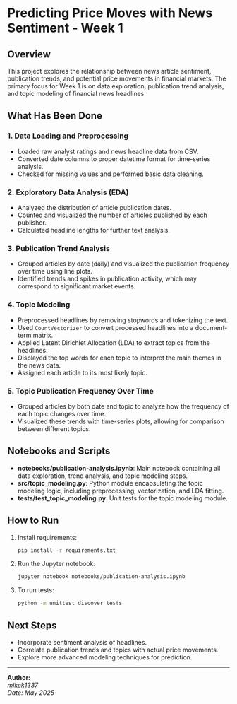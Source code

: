 # Predicting Price Moves with News Sentiment - Week 1

## Overview

This project explores the relationship between news article sentiment, publication trends, and potential price movements in financial markets. The primary focus for Week 1 is on data exploration, publication trend analysis, and topic modeling of financial news headlines.

## What Has Been Done

### 1. Data Loading and Preprocessing
- Loaded raw analyst ratings and news headline data from CSV.
- Converted date columns to proper datetime format for time-series analysis.
- Checked for missing values and performed basic data cleaning.

### 2. Exploratory Data Analysis (EDA)
- Analyzed the distribution of article publication dates.
- Counted and visualized the number of articles published by each publisher.
- Calculated headline lengths for further text analysis.

### 3. Publication Trend Analysis
- Grouped articles by date (daily) and visualized the publication frequency over time using line plots.
- Identified trends and spikes in publication activity, which may correspond to significant market events.

### 4. Topic Modeling
- Preprocessed headlines by removing stopwords and tokenizing the text.
- Used `CountVectorizer` to convert processed headlines into a document-term matrix.
- Applied Latent Dirichlet Allocation (LDA) to extract topics from the headlines.
- Displayed the top words for each topic to interpret the main themes in the news data.
- Assigned each article to its most likely topic.

### 5. Topic Publication Frequency Over Time
- Grouped articles by both date and topic to analyze how the frequency of each topic changes over time.
- Visualized these trends with time-series plots, allowing for comparison between different topics.

## Notebooks and Scripts

- **notebooks/publication-analysis.ipynb**: Main notebook containing all data exploration, trend analysis, and topic modeling steps.
- **src/topic_modeling.py**: Python module encapsulating the topic modeling logic, including preprocessing, vectorization, and LDA fitting.
- **tests/test_topic_modeling.py**: Unit tests for the topic modeling module.

## How to Run

1. Install requirements:
    ```bash
    pip install -r requirements.txt
    ```
2. Run the Jupyter notebook:
    ```bash
    jupyter notebook notebooks/publication-analysis.ipynb
    ```
3. To run tests:
    ```bash
    python -m unittest discover tests
    ```

## Next Steps

- Incorporate sentiment analysis of headlines.
- Correlate publication trends and topics with actual price movements.
- Explore more advanced modeling techniques for prediction.

---

**Author:**  
*mikek1337*  
*Date: May 2025*
